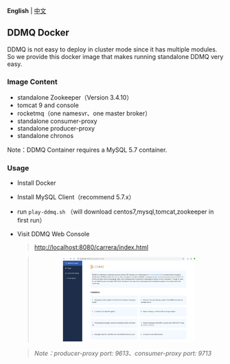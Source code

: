 **English** | [中文](./README_CN.md)
## DDMQ Docker ##

DDMQ is not easy to deploy in cluster mode since it has multiple modules. So we provide this docker image that makes running standalone DDMQ very easy. 

### Image Content ###

* standalone Zookeeper（Version 3.4.10）
* tomcat 9 and console 
* rocketmq（one namesvr、one master broker）
* standalone consumer-proxy
* standalone producer-proxy
* standalone chronos

Note：DDMQ Container requires a MySQL 5.7 container.

### Usage ###
* Install Docker
* Install MySQL Client（recommend 5.7.x）
* run ```play-ddmq.sh``` （will download centos7,mysql,tomcat,zookeeper in first run）
* Visit DDMQ Web Console  

    > <http://localhost:8080/carrera/index.html>


    ><center>
    ><img src="../image/localDDMQ.png" width = "70%" />
    ></center>

    >*Note：producer-proxy port: 9613、consumer-proxy port: 9713*